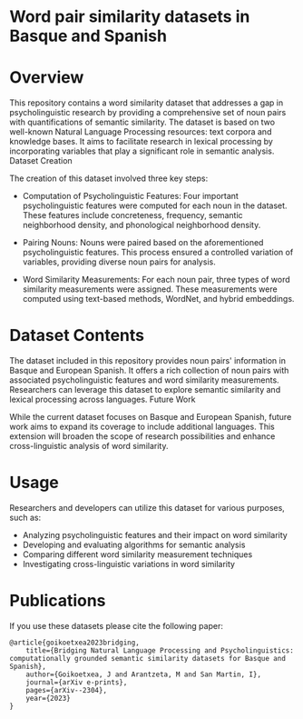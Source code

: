 # Word pair similarity datasets in Basque and Spanish
# Overview

This repository contains a word similarity dataset that addresses a gap in psycholinguistic research by providing a comprehensive set of noun pairs with quantifications of semantic similarity. The dataset is based on two well-known Natural Language Processing resources: text corpora and knowledge bases. It aims to facilitate research in lexical processing by incorporating variables that play a significant role in semantic analysis.
Dataset Creation

The creation of this dataset involved three key steps:

- Computation of Psycholinguistic Features: Four important psycholinguistic features were computed for each noun in the dataset. These features include concreteness, frequency, semantic neighborhood density, and phonological neighborhood density.

- Pairing Nouns: Nouns were paired based on the aforementioned psycholinguistic features. This process ensured a controlled variation of variables, providing diverse noun pairs for analysis.

- Word Similarity Measurements: For each noun pair, three types of word similarity measurements were assigned. These measurements were computed using text-based methods, WordNet, and hybrid embeddings.

# Dataset Contents

The dataset included in this repository provides noun pairs' information in Basque and European Spanish. It offers a rich collection of noun pairs with associated psycholinguistic features and word similarity measurements. Researchers can leverage this dataset to explore semantic similarity and lexical processing across languages.
Future Work

While the current dataset focuses on Basque and European Spanish, future work aims to expand its coverage to include additional languages. This extension will broaden the scope of research possibilities and enhance cross-linguistic analysis of word similarity.

# Usage

Researchers and developers can utilize this dataset for various purposes, such as:

- Analyzing psycholinguistic features and their impact on word similarity
- Developing and evaluating algorithms for semantic analysis
- Comparing different word similarity measurement techniques
- Investigating cross-linguistic variations in word similarity

# Publications

If you use these datasets please cite the following paper:

```
@article{goikoetxea2023bridging,
    title={Bridging Natural Language Processing and Psycholinguistics: computationally grounded semantic similarity datasets for Basque and Spanish},
    author={Goikoetxea, J and Arantzeta, M and San Martin, I},
    journal={arXiv e-prints},
    pages={arXiv--2304},
    year={2023}
}
```
